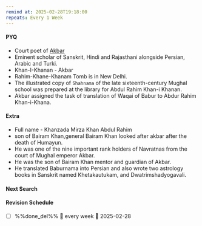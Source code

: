 ```yaml
---
remind at: 2025-02-28T19:18:00
repeats: Every 1 Week
---
```


#### PYQ
- Court poet of  [Akbar](./Akbar.md)
- Eminent scholar of Sanskrit, Hindi and Rajasthani alongside Persian, Arabic and Turki.
- Khan-I-Khanan - Akbar
- Rahim-Khane-Khanam Tomb is in New Delhi.
- The illustrated copy of `Shahnama` of the late sixteenth-century Mughal school was prepared at the library for Abdul Rahim Khan-i Khanan.
- Akbar assigned the task of translation of Waqai of Babur to Abdur Rahim Khan-i-Khana.


#### Extra
- Full name - Khanzada Mirza Khan Abdul Rahim 
- son of Bairam Khan,general Bairam Khan looked after akbar after the death of Humayun.
- He was one of the nine important rank holders of Navratnas  from the court of  Mughal emperor Akbar.
- He was the son of Bairam Khan mentor and guardian of Akbar.
- He translated Baburnama into Persian and also wrote two astrology books in Sanskrit named Khetakautukam, and Dwatrimshadyogavali.​


#### Next Search


#### Revision Schedule
- [ ] %%done_del%% 🔁 every week 📅 2025-02-28